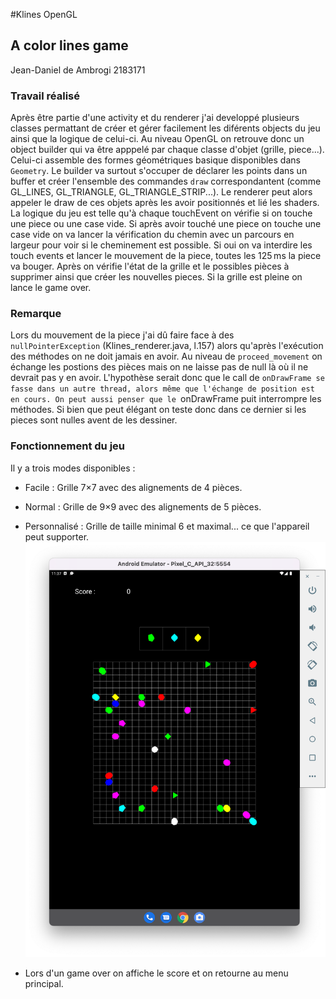 #Klines OpenGL
## A color lines game
Jean-Daniel de Ambrogi
2183171
### Travail réalisé
Après être partie d'une activity et du renderer j'ai developpé plusieurs classes permattant de créer et gérer facilement les diférents objects du jeu ainsi que la logique de celui-ci.
Au niveau OpenGL on retrouve donc un object builder qui va être apppelé par chaque classe d'objet (grille, piece...). Celui-ci assemble des formes géométriques basique disponibles dans `Geometry`. Le builder va surtout s'occuper de déclarer les points dans un buffer et créer l'ensemble des commandes `draw` correspondantent (comme GL_LINES, GL_TRIANGLE, GL_TRIANGLE_STRIP...). Le renderer peut alors appeler le draw de ces objets après les avoir positionnés et lié les shaders.
La logique du jeu est telle qu'à chaque touchEvent on vérifie si on touche une piece ou une case vide. Si après avoir touché une piece on touche une case vide on va lancer la vérification du chemin avec un parcours en largeur pour voir si le cheminement est possible. Si oui on va interdire les touch events et lancer le mouvement de la piece, toutes les 125 ms la piece va bouger.
Après on vérifie l'état de la grille et le possibles pièces à supprimer ainsi que créer les nouvelles pieces. Si la grille est pleine on lance le game over.

### Remarque
Lors du mouvement de la piece j'ai dû faire face à des `nullPointerException` (Klines_renderer.java, l.157) alors qu'après l'exécution des méthodes on ne doit jamais en avoir. Au niveau de `proceed_movement` on échange les postions des pièces mais on ne laisse pas de null là où il ne devrait pas y en avoir. L'hypothèse serait donc que le call de `onDrawFrame se fasse dans un autre thread, alors même que l'échange de position est en cours. On peut aussi penser que le `onDrawFrame puit interrompre les méthodes. Si bien que peut élégant on teste donc dans ce dernier si les pieces sont nulles avent de les dessiner.

### Fonctionnement du jeu
Il y a trois modes disponibles :
- Facile : Grille 7×7 avec des alignements de 4 pièces.
- Normal : Grille de 9×9 avec des alignements de 5 pièces.
- Personnalisé : Grille de taille minimal 6 et maximal... ce que l'appareil peut supporter.
  ![tablet](./images/tabletView.png "grille de 20x20 sur une tablette")
  
- Lors d'un game over on affiche le score et on retourne au menu principal.